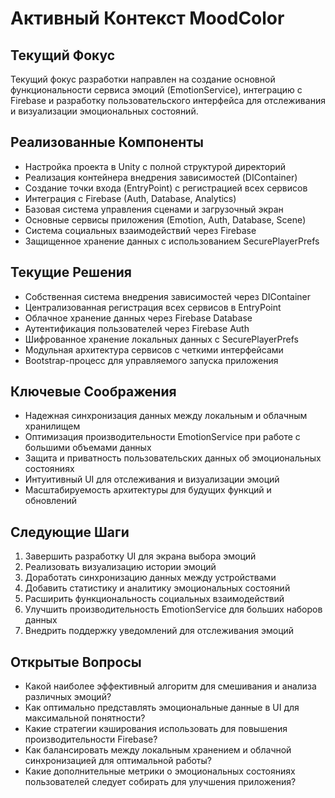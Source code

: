 # Активный Контекст MoodColor

## Текущий Фокус
Текущий фокус разработки направлен на создание основной функциональности сервиса эмоций (EmotionService), интеграцию с Firebase и разработку пользовательского интерфейса для отслеживания и визуализации эмоциональных состояний.

## Реализованные Компоненты
- Настройка проекта в Unity с полной структурой директорий
- Реализация контейнера внедрения зависимостей (DIContainer)
- Создание точки входа (EntryPoint) с регистрацией всех сервисов
- Интеграция с Firebase (Auth, Database, Analytics)
- Базовая система управления сценами и загрузочный экран
- Основные сервисы приложения (Emotion, Auth, Database, Scene)
- Система социальных взаимодействий через Firebase
- Защищенное хранение данных с использованием SecurePlayerPrefs

## Текущие Решения
- Собственная система внедрения зависимостей через DIContainer
- Централизованная регистрация всех сервисов в EntryPoint
- Облачное хранение данных через Firebase Database
- Аутентификация пользователей через Firebase Auth
- Шифрованное хранение локальных данных с SecurePlayerPrefs
- Модульная архитектура сервисов с четкими интерфейсами
- Bootstrap-процесс для управляемого запуска приложения

## Ключевые Соображения
- Надежная синхронизация данных между локальным и облачным хранилищем
- Оптимизация производительности EmotionService при работе с большими объемами данных
- Защита и приватность пользовательских данных об эмоциональных состояниях
- Интуитивный UI для отслеживания и визуализации эмоций
- Масштабируемость архитектуры для будущих функций и обновлений

## Следующие Шаги
1. Завершить разработку UI для экрана выбора эмоций
2. Реализовать визуализацию истории эмоций
3. Доработать синхронизацию данных между устройствами
4. Добавить статистику и аналитику эмоциональных состояний
5. Расширить функциональность социальных взаимодействий
6. Улучшить производительность EmotionService для больших наборов данных
7. Внедрить поддержку уведомлений для отслеживания эмоций

## Открытые Вопросы
- Какой наиболее эффективный алгоритм для смешивания и анализа различных эмоций?
- Как оптимально представлять эмоциональные данные в UI для максимальной понятности?
- Какие стратегии кэширования использовать для повышения производительности Firebase?
- Как балансировать между локальным хранением и облачной синхронизацией для оптимальной работы?
- Какие дополнительные метрики о эмоциональных состояниях пользователей следует собирать для улучшения приложения? 